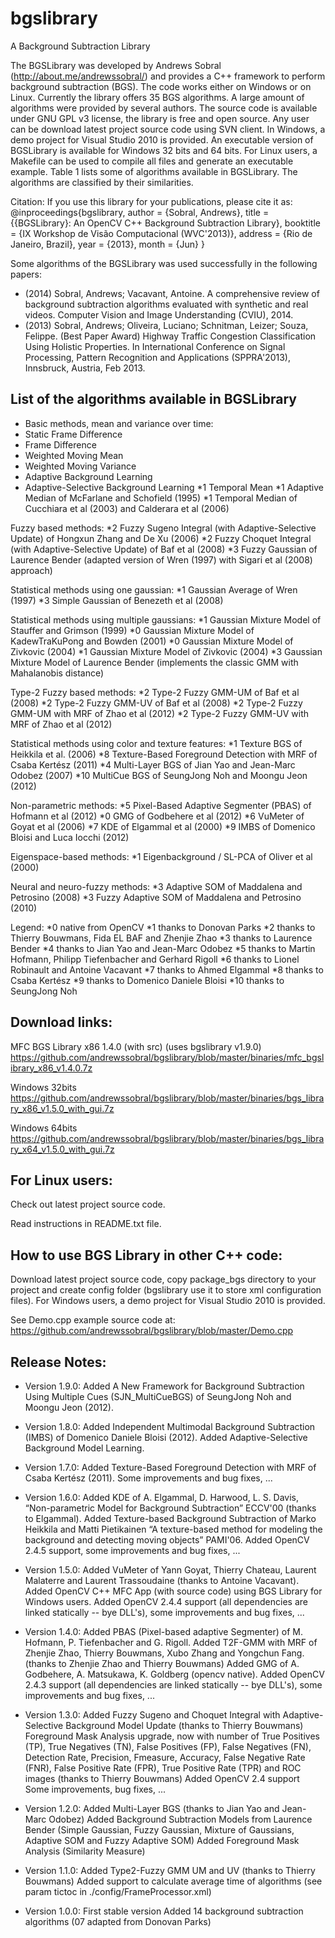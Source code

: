 bgslibrary
==========

A Background Subtraction Library

The BGSLibrary was developed by Andrews Sobral (http://about.me/andrewssobral/) and provides a C++ framework to perform background subtraction (BGS). The code works either on Windows or on Linux. Currently the library offers 35 BGS algorithms. A large amount of algorithms were provided by several authors. The source code is available under GNU GPL v3 license, the library is free and open source. Any user can be download latest project source code using SVN client. In Windows, a demo project for Visual Studio 2010 is provided. An executable version of BGSLibrary is available for Windows 32 bits and 64 bits. For Linux users, a Makefile can be used to compile all files and generate an executable example. Table 1 lists some of algorithms available in BGSLibrary. The algorithms are classified by their similarities.

Citation:
If you use this library for your publications, please cite it as:
@inproceedings{bgslibrary,
author = {Sobral, Andrews},
title = {{BGSLibrary}: An OpenCV C++ Background Subtraction Library},
booktitle = {IX Workshop de Visão Computacional (WVC'2013)},
address = {Rio de Janeiro, Brazil},
year = {2013},
month = {Jun}
} 

Some algorithms of the BGSLibrary was used successfully in the following papers: 
* (2014) Sobral, Andrews; Vacavant, Antoine. A comprehensive review of background subtraction algorithms evaluated with synthetic and real videos. Computer Vision and Image Understanding (CVIU), 2014.
* (2013) Sobral, Andrews; Oliveira, Luciano; Schnitman, Leizer; Souza, Felippe. (Best Paper Award) Highway Traffic Congestion Classification Using Holistic Properties. In International Conference on Signal Processing, Pattern Recognition and Applications (SPPRA'2013), Innsbruck, Austria, Feb 2013.

List of the algorithms available in BGSLibrary
----------------------------------------------
* Basic methods, mean and variance over time:
* Static Frame Difference
* Frame Difference
* Weighted Moving Mean
* Weighted Moving Variance
* Adaptive Background Learning
* Adaptive-Selective Background Learning
*1 Temporal Mean
*1 Adaptive Median of McFarlane and Schofield (1995)
*1 Temporal Median of Cucchiara et al (2003) and Calderara et al (2006)

Fuzzy based methods:
*2 Fuzzy Sugeno Integral (with Adaptive-Selective Update) of Hongxun Zhang and De Xu (2006)
*2 Fuzzy Choquet Integral (with Adaptive-Selective Update) of Baf et al (2008)
*3 Fuzzy Gaussian of Laurence Bender (adapted version of Wren (1997) with Sigari et al (2008) approach)

Statistical methods using one gaussian:
*1 Gaussian Average of Wren (1997)
*3 Simple Gaussian of Benezeth et al (2008)

Statistical methods using multiple gaussians:
*1 Gaussian Mixture Model of Stauffer and Grimson (1999)
*0 Gaussian Mixture Model of KadewTraKuPong and Bowden (2001)
*0 Gaussian Mixture Model of Zivkovic (2004)
*1 Gaussian Mixture Model of Zivkovic (2004)
*3 Gaussian Mixture Model of Laurence Bender (implements the classic GMM with Mahalanobis distance)

Type-2 Fuzzy based methods:
*2 Type-2 Fuzzy GMM-UM of Baf et al (2008)
*2 Type-2 Fuzzy GMM-UV of Baf et al (2008)
*2 Type-2 Fuzzy GMM-UM with MRF of Zhao et al (2012)
*2 Type-2 Fuzzy GMM-UV with MRF of Zhao et al (2012)

Statistical methods using color and texture features:
*1 Texture BGS of Heikkila et al. (2006)
*8 Texture-Based Foreground Detection with MRF of Csaba Kertész (2011)
*4 Multi-Layer BGS of Jian Yao and Jean-Marc Odobez (2007)
*10 MultiCue BGS of SeungJong Noh and Moongu Jeon (2012)

Non-parametric methods:
*5 Pixel-Based Adaptive Segmenter (PBAS) of Hofmann et al (2012)
*0 GMG of Godbehere et al (2012)
*6 VuMeter of Goyat et al (2006)
*7 KDE of Elgammal et al (2000)
*9 IMBS of Domenico Bloisi and Luca Iocchi (2012)

Eigenspace-based methods:
*1 Eigenbackground / SL-PCA of Oliver et al (2000)

Neural and neuro-fuzzy methods:
*3 Adaptive SOM of Maddalena and Petrosino (2008)
*3 Fuzzy Adaptive SOM of Maddalena and Petrosino (2010)

Legend:
*0 native from OpenCV
*1 thanks to Donovan Parks
*2 thanks to Thierry Bouwmans, Fida EL BAF and Zhenjie Zhao
*3 thanks to Laurence Bender
*4 thanks to Jian Yao and Jean-Marc Odobez
*5 thanks to Martin Hofmann, Philipp Tiefenbacher and Gerhard Rigoll
*6 thanks to Lionel Robinault and Antoine Vacavant
*7 thanks to Ahmed Elgammal
*8 thanks to Csaba Kertész
*9 thanks to Domenico Daniele Bloisi
*10 thanks to SeungJong Noh

Download links:
---------------

MFC BGS Library x86 1.4.0 (with src) (uses bgslibrary v1.9.0)
https://github.com/andrewssobral/bgslibrary/blob/master/binaries/mfc_bgslibrary_x86_v1.4.0.7z

Windows 32bits
https://github.com/andrewssobral/bgslibrary/blob/master/binaries/bgs_library_x86_v1.5.0_with_gui.7z

Windows 64bits
https://github.com/andrewssobral/bgslibrary/blob/master/binaries/bgs_library_x64_v1.5.0_with_gui.7z

For Linux users:
----------------
Check out latest project source code.

Read instructions in README.txt file.

How to use BGS Library in other C++ code: 
-----------------------------------------
Download latest project source code, copy package_bgs directory to your project and create config folder (bgslibrary use it to store xml configuration files). For Windows users, a demo project for Visual Studio 2010 is provided. 

See Demo.cpp example source code at:
https://github.com/andrewssobral/bgslibrary/blob/master/Demo.cpp

Release Notes:
--------------
* Version 1.9.0:
Added A New Framework for Background Subtraction Using Multiple Cues (SJN_MultiCueBGS) of SeungJong Noh and Moongu Jeon (2012). 

* Version 1.8.0: 
Added Independent Multimodal Background Subtraction (IMBS) of Domenico Daniele Bloisi (2012).
Added Adaptive-Selective Background Model Learning. 

* Version 1.7.0: 
Added Texture-Based Foreground Detection with MRF of Csaba Kertész (2011). Some improvements and bug fixes, ... 

* Version 1.6.0: 
Added KDE of A. Elgammal, D. Harwood, L. S. Davis, “Non-parametric Model for Background Subtraction” ECCV'00 (thanks to Elgammal). 
Added Texture-based Background Subtraction of Marko Heikkila and Matti Pietikainen “A texture-based method for modeling the background and detecting moving objects” PAMI'06. 
Added OpenCV 2.4.5 support, some improvements and bug fixes, ... 

* Version 1.5.0: 
Added VuMeter of Yann Goyat, Thierry Chateau, Laurent Malaterre and Laurent Trassoudaine (thanks to Antoine Vacavant). 
Added OpenCV C++ MFC App (with source code) using BGS Library for Windows users. 
Added OpenCV 2.4.4 support (all dependencies are linked statically -- bye DLL's), some improvements and bug fixes, ... 

* Version 1.4.0: 
Added PBAS (Pixel-based adaptive Segmenter) of M. Hofmann, P. Tiefenbacher and G. Rigoll.
Added T2F-GMM with MRF of Zhenjie Zhao, Thierry Bouwmans, Xubo Zhang and Yongchun Fang. (thanks to Zhenjie Zhao and Thierry Bouwmans)
Added GMG of A. Godbehere, A. Matsukawa, K. Goldberg (opencv native).
Added OpenCV 2.4.3 support (all dependencies are linked statically -- bye DLL's), some improvements and bug fixes, ... 

* Version 1.3.0: 
Added Fuzzy Sugeno and Choquet Integral with Adaptive-Selective Background Model Update (thanks to Thierry Bouwmans) 
Foreground Mask Analysis upgrade, now with number of True Positives (TP), True Negatives (TN), False Positives (FP), False Negatives (FN), Detection Rate, Precision, Fmeasure, Accuracy, False Negative Rate (FNR), False Positive Rate (FPR), True Positive Rate (TPR) and ROC images (thanks to Thierry Bouwmans) 
Added OpenCV 2.4 support 
Some improvements, bug fixes, ... 

* Version 1.2.0: 
Added Multi-Layer BGS (thanks to Jian Yao and Jean-Marc Odobez) 
Added Background Subtraction Models from Laurence Bender (Simple Gaussian, Fuzzy Gaussian, Mixture of Gaussians, Adaptive SOM and Fuzzy Adaptive SOM) 
Added Foreground Mask Analysis (Similarity Measure) 

* Version 1.1.0: 
Added Type2-Fuzzy GMM UM and UV (thanks to Thierry Bouwmans) 
Added support to calculate average time of algorithms (see param tictoc in ./config/FrameProcessor.xml) 

* Version 1.0.0:
First stable version 
Added 14 background subtraction algorithms (07 adapted from Donovan Parks)